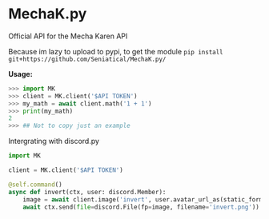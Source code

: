 # MechaK.py
Official API for the Mecha Karen API

Because im lazy to upload to pypi, to get the module `pip install git+https://github.com/Seniatical/MechaK.py/`

**Usage:**
```py
>>> import MK
>>> client = MK.client('$API TOKEN')
>>> my_math = await client.math('1 + 1')
>>> print(my_math)
2
>>> ## Not to copy just an example
```

Intergrating with discord.py
```py
import MK

client = MK.client('$API TOKEN')

@self.command()
async def invert(ctx, user: discord.Member):
    image = await client.image('invert', user.avatar_url_as(static_format='png'))
    await ctx.send(file=discord.File(fp=image, filename='invert.png'))
```
